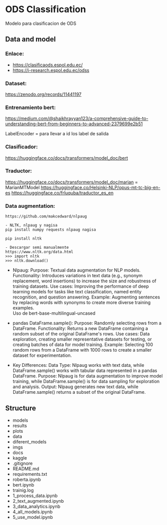 # ODS Classification
Modelo para clasificacion de ODS

## Data and model
### Enlace:
- https://clasificaods.espol.edu.ec/
- https://i-research.espol.edu.ec/odss

### Dataset: 
https://zenodo.org/records/11441197

### Entrenamiento bert: 
https://medium.com/@shaikhrayyan123/a-comprehensive-guide-to-understanding-bert-from-beginners-to-advanced-2379699e2b51

LabelEncoder = para llevar a id los label de salida

### Clasificador:
https://huggingface.co/docs/transformers/model_doc/bert

### Traductor:
https://huggingface.co/docs/transformers/model_doc/marian = MarianMTModel
https://huggingface.co/Helsinki-NLP/opus-mt-tc-big-en-es
https://huggingface.co/frluquba/traductor_es_en

### Data augmentation:
    https://github.com/makcedward/nlpaug

    - NLTK, nlpaug y nagisa
    pip install numpy requests nlpaug nagisa

    pip install nltk

    - Descargar semi manualmente
    https://www.nltk.org/data.html
    >>> import nltk
    >>> nltk.download()



- Nlpaug: 
Purpose: Textual data augmentation for NLP models. 
Functionality: Introduces variations in text data (e.g., synonym replacement, word insertions) to increase the size and robustness of training datasets. 
Use cases: Improving the performance of deep learning models for tasks like text classification, named entity recognition, and question answering. 
Example: Augmenting sentences by replacing words with synonyms to create more diverse training examples.  
Uso de bert-base-multilingual-uncased  

- pandas DataFrame.sample():
Purpose: Randomly selecting rows from a DataFrame. 
Functionality: Returns a new DataFrame containing a random subset of the original DataFrame's rows. 
Use cases: Data exploration, creating smaller representative datasets for testing, or creating batches of data for model training. 
Example: Selecting 100 random rows from a DataFrame with 1000 rows to create a smaller dataset for experimentation. 

- Key Differences: 
Data Type: Nlpaug works with text data, while DataFrame.sample() works with tabular data represented in a pandas DataFrame. 
Purpose: Nlpaug is for data augmentation to improve model training, while DataFrame.sample() is for data sampling for exploration and analysis. 
Output: Nlpaug generates new text data, while DataFrame.sample() returns a subset of the original DataFrame. 

## Structure
- models
- results
- plots
- data
- diferent_models
- imgs
- docs
- kaggle
- .gitignore
- README.md
- requirements.txt
- roberta.ipynb
- bert.ipynb
- trainig.log
- 1_process_data.ipynb
- 2_text_augmented.ipynb
- 3_data_analytics.ipynb
- 4_all_models.ipynb
- 5_use_model.ipynb
